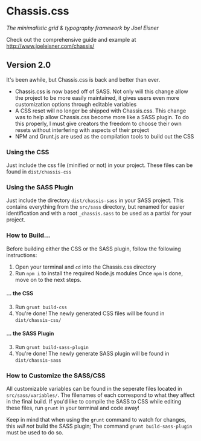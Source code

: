# Chassis.css

*The minimalistic grid & typography framework by Joel Eisner*

Check out the comprehensive guide and example at http://www.joeleisner.com/chassis/

## Version 2.0
It's been awhile, but Chassis.css is back and better than ever.
- Chassis.css is now based off of SASS. Not only will this change allow the project to be more easily maintained, it gives users even more customization options through editable variables
- A CSS reset will no longer be shipped with Chassis.css. This change was to help allow Chassis.css become more like a SASS plugin. To do this properly, I must give creators the freedom to choose their own resets without interfering with aspects of their project
- NPM and Grunt.js are used as the compilation tools to build out the CSS

### Using the CSS
Just include the css file (minified or not) in your project. These files can be found in `dist/chassis-css`

### Using the SASS Plugin
Just include the directory `dist/chassis-sass` in your SASS project. This contains everything from the `src/sass` directory, but renamed for easier identification and with a root `_chassis.sass` to be used as a partial for your project.

### How to Build...
Before building either the CSS or the SASS plugin, follow the following instructions:
1. Open your terminal and `cd` into the Chassis.css directory
2. Run `npm i` to install the required Node.js modules
Once `npm` is done, move on to the next steps.

#### ... the CSS
3. Run `grunt build-css`
4. You're done! The newly generated CSS files will be found in `dist/chassis-css/`

#### ... the SASS Plugin
3. Run `grunt build-sass-plugin`
4. You're done! The newly generate SASS plugin will be found in `dist/chassis-sass`

### How to Customize the SASS/CSS
All customizable variables can be found in the seperate files located in `src/sass/variables/`. The filenames of each correspond to what they affect in the final build. If you'd like to compile the SASS to CSS while editing these files, run `grunt` in your terminal and code away!

Keep in mind that when using the `grunt` command to watch for changes, this *will not* build the SASS plugin; The command `grunt build-sass-plugin` must be used to do so.
